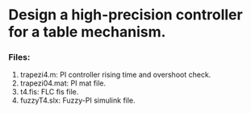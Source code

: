 # Design a high-precision controller for a table mechanism.
### Files:
1. trapezi4.m: PI controller rising time and overshoot check.
2. trapezi04.mat: PI mat file.
3. t4.fis: FLC fis file.
4. fuzzyT4.slx: Fuzzy-PI simulink file.